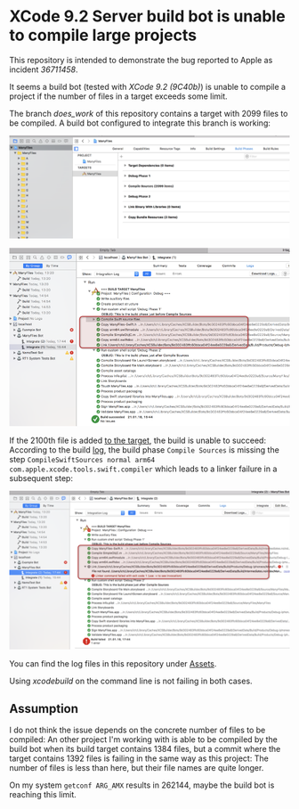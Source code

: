 # XCode 9.2 Server build bot is unable to compile large projects

This repository is intended to demonstrate the bug reported to Apple as incident *36711458*.

It seems a build bot (tested with *XCode 9.2 (9C40b)*) is unable to compile a project if the number of files in a target exceeds some limit.

The branch *does_work* of this repository contains a target with 2099 files to be compiled. A build bot configured to integrate this branch is working:

![Screenshot of build phases](/Assets/Compiling_2099_files_succeeded/buildphases.png?raw=true)

![Screenshot of the successful integration](/Assets/Compiling_2099_files_succeeded/screenshot.png?raw=true)

If the 2100th file is added [to the target](https://github.com/chkpnt/ManyFiles/compare/does_not_work...does_work), the build is unable to succeed: According to the build [log](/Assets/Compiling_2100_files_failed/xcodebuild.log), the build phase `Compile Sources` is missing the step `CompileSwiftSources normal arm64 com.apple.xcode.tools.swift.compiler` which leads to a linker failure in a subsequent step:

![Screenshot of the unsuccessful integration](/Assets/Compiling_2100_files_failed/screenshot.png?raw=true)

You can find the log files in this repository under [Assets](/Assets).

Using *xcodebuild* on the command line is not failing in both cases.

## Assumption
I do not think the issue depends on the concrete number of files to be compiled: An other project I'm working with is able to be compiled by the build bot when its build target contains 1384 files, but a commit where the target contains 1392 files is failing in the same way as this project:
The number of files is less than here, but their file names are quite longer.

On my system `getconf ARG_AMX` results in 262144, maybe the build bot is reaching this limit.
